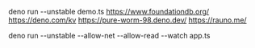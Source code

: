 deno run --unstable demo.ts
https://www.foundationdb.org/
https://deno.com/kv
https://pure-worm-98.deno.dev/
https://rauno.me/

deno run --unstable --allow-net --allow-read --watch app.ts